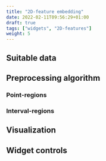 ```yaml
---
title: "2D-feature embedding"
date: 2022-02-11T09:56:29+01:00
draft: true
tags: ["widgets", "2D-features"]
weight: 5
---
```


## Suitable data

## Preprocessing algorithm

### Point-regions

### Interval-regions

## Visualization

## Widget controls